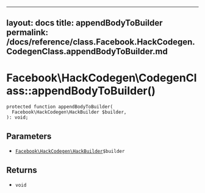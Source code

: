 
***

layout: docs
title: appendBodyToBuilder
permalink: /docs/reference/class.Facebook.HackCodegen.CodegenClass.appendBodyToBuilder.md
---







# Facebook\\HackCodegen\\CodegenClass::appendBodyToBuilder()




``` Hack
protected function appendBodyToBuilder(
  Facebook\HackCodegen\HackBuilder $builder,
): void;
```




## Parameters




- [` Facebook\HackCodegen\HackBuilder `](<class.Facebook.HackCodegen.HackBuilder.md>)`` $builder ``




## Returns




+ ` void `